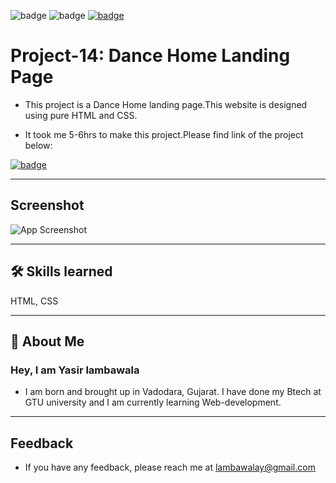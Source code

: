 ![badge](https://img.shields.io/badge/MADE%20WITH-HTML%20%26%20CSS-blue)
![badge](https://img.shields.io/badge/TIME%20TAKEN-5--6hrs-red)
[![badge](https://img.shields.io/badge/SEE%20DEMO%20-VISIT-green)](https://project14-08822.netlify.app/)

# Project-14: Dance Home Landing Page

- This project is a Dance Home landing page.This website is designed using pure HTML and CSS.

- It took me 5-6hrs to make this project.Please find link of the project below:

[![badge](https://img.shields.io/badge/LINK%20OF-PROJECT--14-orange)](https://project14-08822.netlify.app/)

---

## Screenshot

![App Screenshot](./images/project-14ss.png)

---

## 🛠 Skills learned

HTML, CSS

---

## 🚀 About Me

### Hey, I am Yasir lambawala

- I am born and brought up in Vadodara, Gujarat. I have done my Btech at GTU university and I am currently learning Web-development.

---

## Feedback

- If you have any feedback, please reach me at lambawalay@gmail.com
